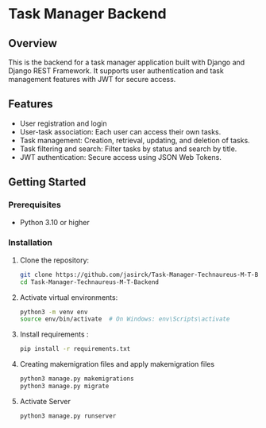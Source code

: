 # Task Manager Backend

## Overview

This is the backend for a task manager application built with Django and Django REST Framework. It supports user authentication and task management features with JWT for secure access.

## Features

- User registration and login
- User-task association: Each user can access their own tasks.
- Task management: Creation, retrieval, updating, and deletion of tasks.
- Task filtering and search: Filter tasks by status and search by title.
- JWT authentication: Secure access using JSON Web Tokens.


## Getting Started

### Prerequisites

- Python 3.10 or higher

### Installation

1. Clone the repository:

   ```bash
   git clone https://github.com/jasirck/Task-Manager-Technaureus-M-T-Backend.git
   cd Task-Manager-Technaureus-M-T-Backend


2. Activate virtual environments:
    ```bash 
   python3 -m venv env
   source env/bin/activate  # On Windows: env\Scripts\activate
   
4. Install requirements :

   ```bash
   pip install -r requirements.txt

5. Creating makemigration files and apply makemigration files
   ```bash
   python3 manage.py makemigrations
   python3 manage.py migrate

6. Activate Server
   ```bash
   python3 manage.py runserver



